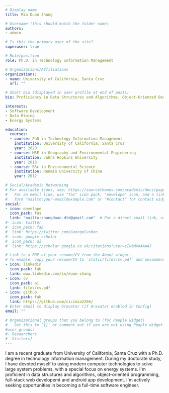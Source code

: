 ```yaml
---
# Display name
title: Mia Duan Zhang

# Username (this should match the folder name)
authors:
- admin

# Is this the primary user of the site?
superuser: true

# Role/position
role: Ph.D. in Technology Information Management

# Organizations/Affiliations
organizations:
- name: University of California, Santa Cruz
  url: ""

# Short bio (displayed in user profile at end of posts)
bio: Proficiency in Data Structures and Algorithms, Object-Oriented Design, Full-stack Web Application, and Android Application Development.

interests:
- Software Development
- Data Mining
- Energy Systems

education:
  courses:
  - course: PhD in Technology Information Management
    institution: University of California, Santa Cruz
    year: 2020
  - course: MSE in Geography and Environmental Engineering
    institution: Johns Hopkins University
    year: 2013
  - course: BSc in Environmental Science
    institution: Renmin University of China
    year: 2012

# Social/Academic Networking
# For available icons, see: https://sourcethemes.com/academic/docs/page-builder/#icons
#   For an email link, use "fas" icon pack, "envelope" icon, and a link in the
#   form "mailto:your-email@example.com" or "#contact" for contact widget.
social:
- icon: envelope
  icon_pack: fas
  link: "mailto:zhangduan.dtd@gmail.com"  # For a direct email link, use "mailto:test@example.org".
#- icon: twitter
#  icon_pack: fab
#  link: https://twitter.com/GeorgeCushen
#- icon: google-scholar
#  icon_pack: ai
#  link: https://scholar.google.co.uk/citations?user=sIwtMXoAAAAJ

# Link to a PDF of your resume/CV from the About widget.
# To enable, copy your resume/CV to `static/files/cv.pdf` and uncomment the lines below.
- icon: linkedin
  icon_pack: fab
  link: www.linkedin.com/in/duan-zhang
- icon: cv
  icon_pack: ai
  link: files/cv.pdf
- icon: github
  icon_pack: fab
  link: https://github.com/cicimia2266/
# Enter email to display Gravatar (if Gravatar enabled in Config)
email: ""

# Organizational groups that you belong to (for People widget)
#   Set this to `[]` or comment out if you are not using People widget.
#user_groups:
#- Researchers
#- Visitors]
---
```


I am a recent graduate from University of California, Santa Cruz with a Ph.D. degree in technology information management. During my doctorate study, I have devoted myself to using modern computer technologies to solve large system problems, with a special focus on energy systems. I'm proficient in data structures and algorithms, object-oriented programming, full-stack web developemt and android app development. I'm actively seeking opportunities in becoming a full-time software engineer.
